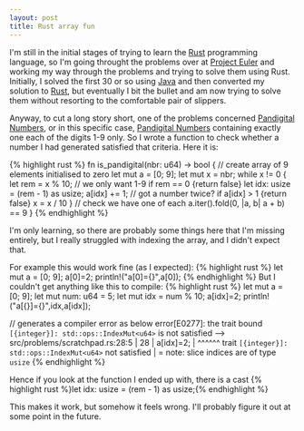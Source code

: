 ```yaml
---
layout: post
title: Rust array fun
---
```

I'm still in the initial stages of trying to learn the [Rust][1] programming language, so I'm going throught the problems over at [Project Euler][2] and working my way through the problems and trying to solve them using Rust. Initially, I solved the first 30 or so using [Java][3] and then converted my solution to [Rust][1], but eventually I bit the bullet and am now trying to solve them without resorting to the comfortable pair of slippers.

Anyway, to cut a long story short, one of the problems concerned [Pandigital Numbers][4], or in this specific case, [Pandigital Numbers][4] containing exactly one each of the digits 1-9 only. So I wrote a function to check whether a number I had generated satisfied that criteria. Here it is:

{% highlight rust %}
fn is_pandigital(nbr: u64) -> bool {
    // create array of 9 elements initialised to zero
    let mut a = [0; 9];
    let mut x = nbr;
    while x != 0 {
        let rem = x % 10;
        // we only want 1-9
        if rem == 0 {return false}
        let idx: usize = (rem - 1) as usize;
        a[idx] += 1;
        // got a number twice?
        if a[idx] > 1 {return false}
        x = x / 10
    }
    // check we have one of each
    a.iter().fold(0, |a, b| a + b) == 9
}
{% endhighlight %}

I'm only learning, so there are probably some things here that I'm missing entirely, but I really struggled with indexing the array, and I didn't expect that.

For example this would work fine (as I expected):
{% highlight rust %}
let mut a = [0; 9];
a[0]=2;
println!("a[0]={}",a[0]);
{% endhighlight %}
But I couldn't get anything like this to compile:
{% highlight rust %}
let mut a = [0; 9];
let mut num: u64 = 5;
let mut idx = num % 10;
a[idx]=2;
println!("a[{}]={}",idx,a[idx]);

// generates a compiler error as below
error[E0277]: the trait bound `[{integer}]: std::ops::IndexMut<u64>` is not satisfied
  --> src/problems/scratchpad.rs:28:5
   |
28 |     a[idx]=2;
   |     ^^^^^^ trait `[{integer}]: std::ops::IndexMut<u64>` not satisfied
   |
   = note: slice indices are of type `usize`
{% endhighlight %}

Hence if you look at the function I ended up with, there is a cast
{% highlight rust %}let idx: usize = (rem - 1) as usize;{% endhighlight %}

This makes it work, but somehow it feels wrong. I'll probably figure it out at some point in the future.

[1]: https://www.rust-lang.org "Rust"

[2]: https://projecteuler.net "Project Euler"

[3]: http://openjdk.java.net "Java"

[4]: https://en.wikipedia.org/wiki/Pandigital_number "Pandigital Numbers"
